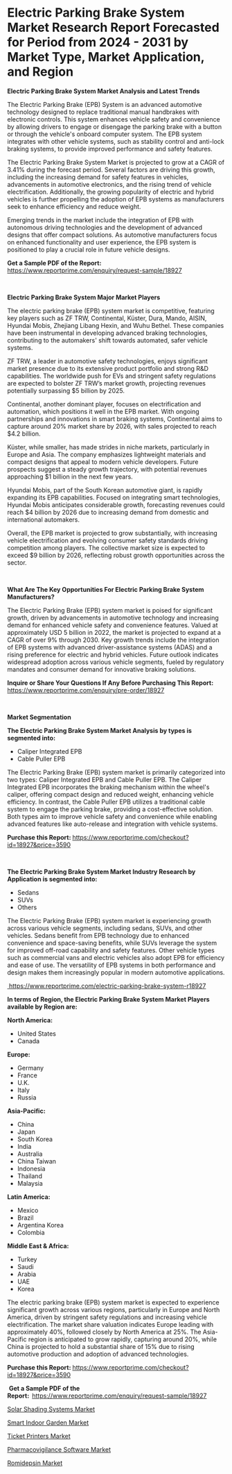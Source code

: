 <p><h1>Electric Parking Brake System Market Research Report Forecasted for Period from 2024 -  2031 by Market Type, Market Application, and Region</h1></p><p><strong>Electric Parking Brake System Market Analysis and Latest Trends</strong></p>
<p><p>The Electric Parking Brake (EPB) System is an advanced automotive technology designed to replace traditional manual handbrakes with electronic controls. This system enhances vehicle safety and convenience by allowing drivers to engage or disengage the parking brake with a button or through the vehicle's onboard computer system. The EPB system integrates with other vehicle systems, such as stability control and anti-lock braking systems, to provide improved performance and safety features.</p><p>The Electric Parking Brake System Market is projected to grow at a CAGR of 3.41% during the forecast period. Several factors are driving this growth, including the increasing demand for safety features in vehicles, advancements in automotive electronics, and the rising trend of vehicle electrification. Additionally, the growing popularity of electric and hybrid vehicles is further propelling the adoption of EPB systems as manufacturers seek to enhance efficiency and reduce weight.</p><p>Emerging trends in the market include the integration of EPB with autonomous driving technologies and the development of advanced designs that offer compact solutions. As automotive manufacturers focus on enhanced functionality and user experience, the EPB system is positioned to play a crucial role in future vehicle designs.</p></p>
<p><strong>Get a Sample PDF of the Report:&nbsp;</strong> <a href="https://www.reportprime.com/enquiry/request-sample/18927?utm_campaign=60&utm_medium=2&utm_source=Github&utm_content=ia&utm_term=22112024&utm_id=electric-parking-brake-system">https://www.reportprime.com/enquiry/request-sample/18927</a></p>
<p>&nbsp;</p>
<p><strong>Electric Parking Brake System Major Market Players</strong></p>
<p><p>The electric parking brake (EPB) system market is competitive, featuring key players such as ZF TRW, Continental, Küster, Dura, Mando, AISIN, Hyundai Mobis, Zhejiang Libang Hexin, and Wuhu Bethel. These companies have been instrumental in developing advanced braking technologies, contributing to the automakers' shift towards automated, safer vehicle systems.</p><p>ZF TRW, a leader in automotive safety technologies, enjoys significant market presence due to its extensive product portfolio and strong R&D capabilities. The worldwide push for EVs and stringent safety regulations are expected to bolster ZF TRW’s market growth, projecting revenues potentially surpassing $5 billion by 2025.</p><p>Continental, another dominant player, focuses on electrification and automation, which positions it well in the EPB market. With ongoing partnerships and innovations in smart braking systems, Continental aims to capture around 20% market share by 2026, with sales projected to reach $4.2 billion.</p><p>Küster, while smaller, has made strides in niche markets, particularly in Europe and Asia. The company emphasizes lightweight materials and compact designs that appeal to modern vehicle developers. Future prospects suggest a steady growth trajectory, with potential revenues approaching $1 billion in the next few years.</p><p>Hyundai Mobis, part of the South Korean automotive giant, is rapidly expanding its EPB capabilities. Focused on integrating smart technologies, Hyundai Mobis anticipates considerable growth, forecasting revenues could reach $4 billion by 2026 due to increasing demand from domestic and international automakers.</p><p>Overall, the EPB market is projected to grow substantially, with increasing vehicle electrification and evolving consumer safety standards driving competition among players. The collective market size is expected to exceed $9 billion by 2026, reflecting robust growth opportunities across the sector.</p></p>
<p>&nbsp;</p>
<p><strong>What Are The Key Opportunities For Electric Parking Brake System Manufacturers?</strong></p>
<p><p>The Electric Parking Brake (EPB) system market is poised for significant growth, driven by advancements in automotive technology and increasing demand for enhanced vehicle safety and convenience features. Valued at approximately USD 5 billion in 2022, the market is projected to expand at a CAGR of over 9% through 2030. Key growth trends include the integration of EPB systems with advanced driver-assistance systems (ADAS) and a rising preference for electric and hybrid vehicles. Future outlook indicates widespread adoption across various vehicle segments, fueled by regulatory mandates and consumer demand for innovative braking solutions.</p></p>
<p><strong>Inquire or Share Your Questions If Any Before Purchasing This Report:</strong> <a href="https://www.reportprime.com/enquiry/pre-order/18927?utm_campaign=60&utm_medium=2&utm_source=Github&utm_content=ia&utm_term=22112024&utm_id=electric-parking-brake-system">https://www.reportprime.com/enquiry/pre-order/18927</a></p>
<p>&nbsp;</p>
<p><strong>Market Segmentation</strong></p>
<p><strong>The Electric Parking Brake System Market Analysis by types is segmented into:</strong></p>
<p><ul><li>Caliper Integrated EPB</li><li>Cable Puller EPB</li></ul></p>
<p><p>The Electric Parking Brake (EPB) system market is primarily categorized into two types: Caliper Integrated EPB and Cable Puller EPB. The Caliper Integrated EPB incorporates the braking mechanism within the wheel's caliper, offering compact design and reduced weight, enhancing vehicle efficiency. In contrast, the Cable Puller EPB utilizes a traditional cable system to engage the parking brake, providing a cost-effective solution. Both types aim to improve vehicle safety and convenience while enabling advanced features like auto-release and integration with vehicle systems.</p></p>
<p><strong>Purchase this Report:&nbsp;</strong><a href="https://www.reportprime.com/checkout?id=18927&price=3590&utm_campaign=60&utm_medium=2&utm_source=Github&utm_content=ia&utm_term=22112024&utm_id=electric-parking-brake-system">https://www.reportprime.com/checkout?id=18927&price=3590</a></p>
<p>&nbsp;</p>
<p><strong>The Electric Parking Brake System Market Industry Research by Application is segmented into:</strong></p>
<p><ul><li>Sedans</li><li>SUVs</li><li>Others</li></ul></p>
<p><p>The Electric Parking Brake (EPB) system market is experiencing growth across various vehicle segments, including sedans, SUVs, and other vehicles. Sedans benefit from EPB technology due to enhanced convenience and space-saving benefits, while SUVs leverage the system for improved off-road capability and safety features. Other vehicle types such as commercial vans and electric vehicles also adopt EPB for efficiency and ease of use. The versatility of EPB systems in both performance and design makes them increasingly popular in modern automotive applications.</p></p>
<p><a href="https://www.reportprime.com/electric-parking-brake-system-r18927?utm_campaign=60&utm_medium=2&utm_source=Github&utm_content=ia&utm_term=22112024&utm_id=electric-parking-brake-system">&nbsp;https://www.reportprime.com/electric-parking-brake-system-r18927</a></p>
<p><strong>In terms of Region, the Electric Parking Brake System Market Players available by Region are:</strong></p>
<p>
    <p> <strong> North America: </strong>
        <ul>
            <li>United States</li>
            <li>Canada</li>
        </ul>
        </p> 
    <p> <strong> Europe: </strong>
        <ul>
            <li>Germany</li>
            <li>France</li>
            <li>U.K.</li>
            <li>Italy</li>
            <li>Russia</li>
        </ul>
        </p> 
    <p> <strong> Asia-Pacific: </strong>
        <ul>
            <li>China</li>
            <li>Japan</li>
            <li>South Korea</li>
            <li>India</li>
            <li>Australia</li>
            <li>China Taiwan</li>
            <li>Indonesia</li>
            <li>Thailand</li>
            <li>Malaysia</li>
        </ul>
        </p> 
    <p> <strong> Latin America: </strong>
        <ul>
            <li>Mexico</li>
            <li>Brazil</li>
            <li>Argentina Korea</li>
            <li>Colombia</li>
        </ul>
        </p> 
    <p> <strong> Middle East & Africa: </strong>
        <ul>
            <li>Turkey</li>
            <li>Saudi</li>
            <li>Arabia</li>
            <li>UAE</li>
            <li>Korea</li>
        </ul>
    </p>
    </p>
<p><p>The electric parking brake (EPB) system market is expected to experience significant growth across various regions, particularly in Europe and North America, driven by stringent safety regulations and increasing vehicle electrification. The market share valuation indicates Europe leading with approximately 40%, followed closely by North America at 25%. The Asia-Pacific region is anticipated to grow rapidly, capturing around 20%, while China is projected to hold a substantial share of 15% due to rising automotive production and adoption of advanced technologies.</p></p>
<p><strong>Purchase this Report: </strong><a href="https://www.reportprime.com/checkout?id=18927&price=3590&utm_campaign=60&utm_medium=2&utm_source=Github&utm_content=ia&utm_term=22112024&utm_id=electric-parking-brake-system">https://www.reportprime.com/checkout?id=18927&price=3590</a></p>
<p>&nbsp;<strong>Get a Sample PDF of the Report:&nbsp;&nbsp;</strong><a href="https://www.reportprime.com/enquiry/request-sample/18927?utm_campaign=60&utm_medium=2&utm_source=Github&utm_content=ia&utm_term=22112024&utm_id=electric-parking-brake-system">https://www.reportprime.com/enquiry/request-sample/18927</a></p>
<p><strong></strong></p>
<p><p><a href="https://github.com/NargisHussain432/Market-Research-Report-List-1/blob/main/solar-shading-systems-market.md?utm_campaign=60&utm_medium=2&utm_source=Github&utm_content=ia&utm_term=22112024&utm_id=electric-parking-brake-system">Solar Shading Systems Market</a></p><p><a href="https://www.linkedin.com/pulse/key-insights-forecast-smart-indoor-garden-market-2024-2031-9mgpe?utm_campaign=60&utm_medium=2&utm_source=Github&utm_content=ia&utm_term=22112024&utm_id=electric-parking-brake-system">Smart Indoor Garden Market</a></p><p><a href="https://github.com/FahadAhmed223/Market-Research-Report-List-1/blob/main/ticket-printers-market.md?utm_campaign=60&utm_medium=2&utm_source=Github&utm_content=ia&utm_term=22112024&utm_id=electric-parking-brake-system">Ticket Printers Market</a></p><p><a href="https://www.linkedin.com/pulse/future-trends-pharmacovigilance-software-market-2024-2031-ptxwe?utm_campaign=60&utm_medium=2&utm_source=Github&utm_content=ia&utm_term=22112024&utm_id=electric-parking-brake-system">Pharmacovigilance Software Market</a></p><p><a href="https://issuu.com/reportprime-2/docs/romidepsin-market-size-2030.pptx_248f77b0a497d3?utm_campaign=60&utm_medium=2&utm_source=Github&utm_content=ia&utm_term=22112024&utm_id=electric-parking-brake-system">Romidepsin Market</a></p></p>